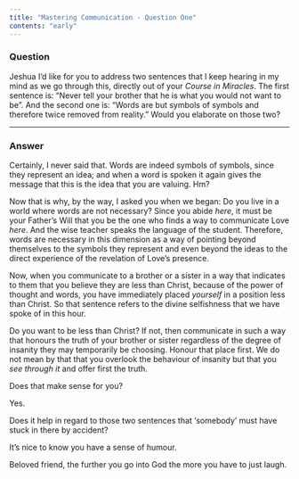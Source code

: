 ```yaml
---
title: "Mastering Communication - Question One"
contents: "early"
---
```


### Question

Jeshua I’d like for you to address two sentences that I keep hearing in
my mind as we go through this, directly out of your *Course in
Miracles*. The first sentence is: “Never tell your brother that he is
what you would not want to be”. And the second one is: “Words are but
symbols of symbols and therefore twice removed from reality.” Would you
elaborate on those two?

---

### Answer

Certainly, I never said that. Words are indeed symbols of symbols, since
they represent an idea; and when a word is spoken it again gives the
message that this is the idea that you are valuing. Hm?

Now that is why, by the way, I asked you when we began: Do you live in a
world where words are not necessary? Since you abide *here*, it must be
your Father’s Will that you be the one who finds a way to communicate
Love *here*. And the wise teacher speaks the language of the student.
Therefore, words are necessary in this dimension as a way of pointing
beyond themselves to the symbols they represent and even beyond the
ideas to the direct experience of the revelation of Love’s presence.

Now, when you communicate to a brother or a sister in a way that
indicates to them that you believe they are less than Christ, because of
the power of thought and words, you have immediately placed *yourself* in
a position less than Christ. So that sentence refers to the divine
selfishness that we have spoke of in this hour.

Do you want to be less than Christ? If not, then communicate in such a
way that honours the truth of your brother or sister regardless of the
degree of insanity they may temporarily be choosing. Honour that place
first. We do not mean by that that you overlook the behaviour of
insanity but that you *see through it* and offer first the truth.

Does that make sense for you?

Yes.

Does it help in regard to those two sentences that ‘somebody’ must have
stuck in there by accident?

It’s nice to know you have a sense of humour.

Beloved friend, the further you go into God the more you have to just
laugh.


